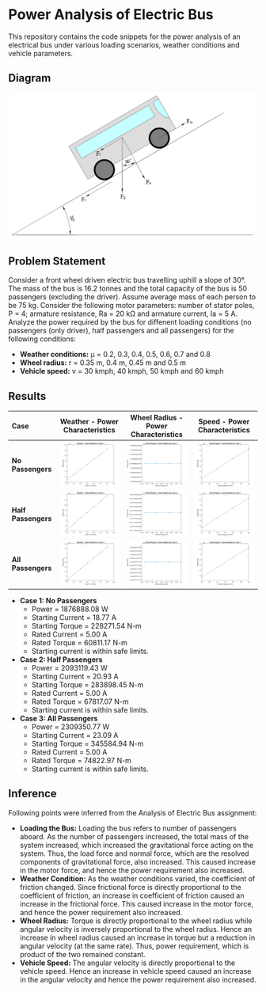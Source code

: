 # Power Analysis of Electric Bus
This repository contains the code snippets for the power analysis of an electrical bus under various loading scenarios, weather conditions and vehicle parameters.

## Diagram
![Free-Body Diagram](Free_Body_Diagram.png)

## Problem Statement
Consider a front wheel driven electric bus travelling uphill a slope of 30&deg;. The mass of the bus is 16.2 tonnes and the total capacity of the bus is 50 passengers (excluding the driver). Assume average mass of each person to be 75 kg. Consider the following motor parameters: number of stator poles, P = 4; armature resistance, Ra = 20 k&ohm; and armature current, Ia = 5 A. Analyze the power required by the bus for diffenent loading conditions (no passengers (only driver), half passengers and all passengers) for the following conditions:
* **Weather conditions:** &mu; = 0.2, 0.3, 0.4, 0.5, 0.6, 0.7 and 0.8
* **Wheel radius:** r = 0.35 m, 0.4 m, 0.45 m and 0.5 m
* **Vehicle speed:** v = 30 kmph, 40 kmph, 50 kmph and 60 kmph

## Results

| **Case** | **Weather - Power Characteristics** | **Wheel Radius - Power Characteristics** | **Speed - Power Characteristics** |
| :------------------ | :------------------: | :------------------: | :------------------: |
| **No Passengers**   | ![Weather Power Characteristics](/Results/Case_1_Weather_Power_Characteristics.png) | ![Wheel Radius Power Characteristics](/Results/Case_1_Wheel_Radius_Power_Characteristics.png) | ![Speed Power Characteristics](/Results/Case_1_Speed_Power_Characteristics.png) |
| **Half Passengers** | ![Weather Power Characteristics](/Results/Case_2_Weather_Power_Characteristics.png) | ![Wheel Radius Power Characteristics](/Results/Case_2_Wheel_Radius_Power_Characteristics.png) | ![Speed Power Characteristics](/Results/Case_1_Speed_Power_Characteristics.png) |
| **All Passengers**  | ![Weather Power Characteristics](/Results/Case_3_Weather_Power_Characteristics.png) | ![Wheel Radius Power Characteristics](/Results/Case_3_Wheel_Radius_Power_Characteristics.png) | ![Speed Power Characteristics](/Results/Case_1_Speed_Power_Characteristics.png) |

* **Case 1: No Passengers**
  * Power = 1876888.08 W
  * Starting Current = 18.77 A
  * Starting Torque = 228271.54 N-m
  * Rated Current = 5.00 A
  * Rated Torque = 60811.17 N-m
  * Starting current is within safe limits.
* **Case 2: Half Passengers**
  * Power = 2093119.43 W
  * Starting Current = 20.93 A
  * Starting Torque = 283898.45 N-m
  * Rated Current = 5.00 A
  * Rated Torque = 67817.07 N-m
  * Starting current is within safe limits.
* **Case 3: All Passengers**
  * Power = 2309350.77 W
  * Starting Current = 23.09 A
  * Starting Torque = 345584.94 N-m
  * Rated Current = 5.00 A
  * Rated Torque = 74822.97 N-m
  * Starting current is within safe limits.

## Inference
Following points were inferred from the Analysis of Electric Bus assignment:
* **Loading the Bus:** Loading the bus refers to number of passengers aboard. As the number of passengers increased, the total mass of the system increased, which increased the gravitational force acting on the system. Thus, the load force and normal force, which are the resolved components of gravitational force, also increased. This caused increase in the motor force, and hence the power requirement also increased.
* **Weather Condition:** As the weather conditions varied, the coefficient of friction changed. Since frictional force is directly proportional to the coefficient of friction, an increase in coefficient of friction caused an increase in the frictional force. This caused increase in the motor force, and hence the power requirement also increased.
* **Wheel Radius:** Torque is directly proportional to the wheel radius while angular velocity is inversely proportional to the wheel radius. Hence an increase in wheel radius caused an increase in torque but a reduction in angular velocity (at the same rate). Thus, power requirement, which is product of the two remained constant.
* **Vehicle Speed:** The angular velocity is directly proportional to the vehicle speed. Hence an increase in vehicle speed caused an increase in the angular velocity and hence the power requirement also increased.
